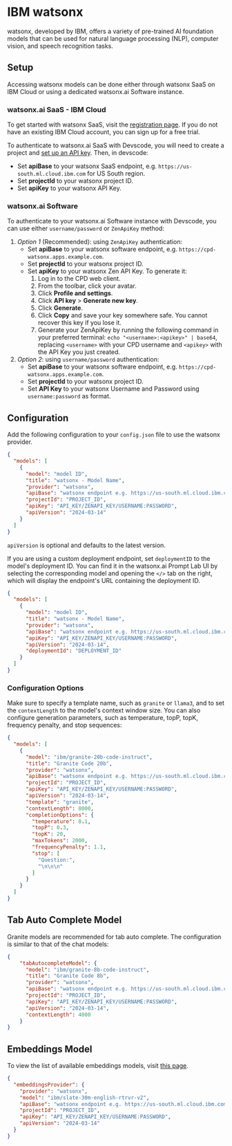 # IBM watsonx

watsonx, developed by IBM, offers a variety of pre-trained AI foundation models that can be used for natural language processing (NLP), computer vision, and speech recognition tasks.

## Setup

Accessing watsonx models can be done either through watsonx SaaS on IBM Cloud or using a dedicated watsonx.ai Software instance.

### watsonx.ai SaaS - IBM Cloud

To get started with watsonx SaaS, visit the [registration page](https://dataplatform.cloud.ibm.com/registration/stepone?context=wx). If you do not have an existing IBM Cloud account, you can sign up for a free trial.

To authenticate to watsonx.ai SaaS with Devscode, you will need to create a project and [set up an API key](https://www.ibm.com/docs/en/mas-cd/continuous-delivery?topic=cli-creating-your-cloud-api-key). Then, in devscode:

- Set **apiBase** to your watsonx SaaS endpoint, e.g. `https://us-south.ml.cloud.ibm.com` for US South region.
- Set **projectId** to your watsonx project ID.
- Set **apiKey** to your watsonx API Key.

### watsonx.ai Software

To authenticate to your watsonx.ai Software instance with Devscode, you can use either `username/password` or `ZenApiKey` method:

1. _Option 1_ (Recommended): using `ZenApiKey` authentication:
    - Set **apiBase** to your watsonx software endpoint, e.g. `https://cpd-watsonx.apps.example.com`.
    - Set **projectId** to your watsonx project ID.
    - Set **apiKey** to your watsonx Zen API Key. To generate it:
        1. Log in to the CPD web client.
        2. From the toolbar, click your avatar.
        3. Click **Profile and settings**.
        4. Click **API key** > **Generate new key**.
        5. Click **Generate**.
        6. Click **Copy** and save your key somewhere safe. You cannot recover this key if you lose it.
        7. Generate your ZenApiKey by running the following command in your preferred terminal: `echo "<username>:<apikey>" | base64`, replacing `<username>` with your CPD username and `<apikey>` with the API Key you just created.
2. _Option 2_: using `username/password` authentication:
    - Set **apiBase** to your watsonx software endpoint, e.g. `https://cpd-watsonx.apps.example.com`.
    - Set **projectId** to your watsonx project ID.
    - Set **API Key** to your watsonx Username and Password using `username:password` as format.

## Configuration

Add the following configuration to your `config.json` file to use the watsonx provider.

```json title="~/.devscode/config.json"
{
  "models": [
    {
      "model": "model ID",
      "title": "watsonx - Model Name",
      "provider": "watsonx",
      "apiBase": "watsonx endpoint e.g. https://us-south.ml.cloud.ibm.com",
      "projectId": "PROJECT_ID",
      "apiKey": "API_KEY/ZENAPI_KEY/USERNAME:PASSWORD",
      "apiVersion": "2024-03-14"
    }
  ]
}
```

`apiVersion` is optional and defaults to the latest version.


If you are using a custom deployment endpoint, set `deploymentID` to the model's deployment ID. You can find it in the watsonx.ai Prompt Lab UI by selecting the corresponding model and opening the `</>` tab on the right, which will display the endpoint's URL containing the deployment ID.

```json title="~/.devscode/config.json"
{
  "models": [
    {
      "model": "model ID",
      "title": "watsonx - Model Name",
      "provider": "watsonx",
      "apiBase": "watsonx endpoint e.g. https://us-south.ml.cloud.ibm.com",
      "apiKey": "API_KEY/ZENAPI_KEY/USERNAME:PASSWORD",
      "apiVersion": "2024-03-14",
      "deploymentId": "DEPLOYMENT_ID"
    }
  ]
}
```

### Configuration Options

Make sure to specify a template name, such as `granite` or `llama3`, and to set the `contextLength` to the model's context window size.
You can also configure generation parameters, such as temperature, topP, topK, frequency penalty, and stop sequences:

```json title="~/.devscode/config.json"
{
  "models": [
    {
      "model": "ibm/granite-20b-code-instruct",
      "title": "Granite Code 20b",
      "provider": "watsonx",
      "apiBase": "watsonx endpoint e.g. https://us-south.ml.cloud.ibm.com",
      "projectId": "PROJECT_ID",
      "apiKey": "API_KEY/ZENAPI_KEY/USERNAME:PASSWORD",
      "apiVersion": "2024-03-14",
      "template": "granite",
      "contextLength": 8000,
      "completionOptions": {
        "temperature": 0.1,
        "topP": 0.3,
        "topK": 20,
        "maxTokens": 2000,
        "frequencyPenalty": 1.1,
        "stop": [
          "Question:",
          "\n\n\n"
        ]
      }
    }
  ]
}
```

## Tab Auto Complete Model

Granite models are recommended for tab auto complete. The configuration is similar to that of the chat models:
```json title="~/.devscode/config.json"
{
    "tabAutocompleteModel": {
      "model": "ibm/granite-8b-code-instruct",
      "title": "Granite Code 8b",
      "provider": "watsonx",
      "apiBase": "watsonx endpoint e.g. https://us-south.ml.cloud.ibm.com",
      "projectId": "PROJECT_ID",
      "apiKey": "API_KEY/ZENAPI_KEY/USERNAME:PASSWORD",
      "apiVersion": "2024-03-14",
      "contextLength": 4000
    }
}
```

## Embeddings Model

To view the list of available embeddings models, visit [this page](https://dataplatform.cloud.ibm.com/docs/content/wsj/analyze-data/fm-models-embed.html?context=wx&pos=2#ibm-provided).
```json title="~/.devscode/config.json
{
  "embeddingsProvider": {
    "provider": "watsonx",
    "model": "ibm/slate-30m-english-rtrvr-v2",
    "apiBase": "watsonx endpoint e.g. https://us-south.ml.cloud.ibm.com",
    "projectId": "PROJECT_ID",
    "apiKey": "API_KEY/ZENAPI_KEY/USERNAME:PASSWORD",
    "apiVersion": "2024-03-14"
  }
}
```
